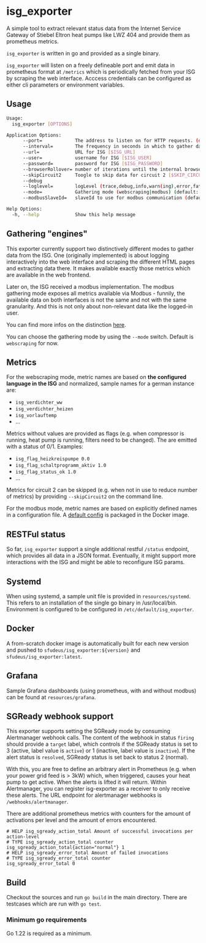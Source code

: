 # isg_exporter

A simple tool to extract relevant status data from the Internet Service Gateway of Stiebel Eltron heat pumps like LWZ 404 and provide them as prometheus metrics.

`isg_exporter` is written in go and provided as a single binary.

`isg_exporter` will listen on a freely defineable port and emit data in prometheus format at `/metrics` which is periodically fetched from your ISG by scraping the web interface.
Acccess credentials can be configured as either cli parameters or environment variables.

## Usage

```bash
Usage:
  isg_exporter [OPTIONS]

Application Options:
      --port=            The address to listen on for HTTP requests. (default: 8080) [$EXPORTER_PORT]
      --interval=        The frequency in seconds in which to gather data (default: 60) [$INTERVAL]
      --url=             URL for ISG [$ISG_URL]
      --user=            username for ISG [$ISG_USER]
      --password=        password for ISG [$ISG_PASSWORD]
      --browserRollover= number of iterations until the internal browser is recreated (default: 60)
      --skipCircuit2     Toogle to skip data for circuit 2 [$SKIP_CIRCUIT_2]
      --debug
      --loglevel=        logLevel (trace,debug,info,warn(ing),error,fatal,panic) (default: warn)
      --mode=            Gathering mode (webscraping|modbus) (default: webscraping)
      --modbusSlaveId=   slaveId to use for modbus communication (default: 1)

Help Options:
  -h, --help             Show this help message
```

## Gathering "engines"

This exporter currently support two distinctively different modes to gather data from the ISG.
One (originally implemented) is about logging interactively into the web interface and scraping the different HTML pages and extracting data there. It makes available exactly those metrics which are available in the web frontend.

Later on, the ISG received a modbus implementation. The modbus gathering mode exposes all metrics available via Modbus - funnily, the available data on both interfaces is not the same and not with the same granularity. And this is not only about non-relevant data like the logged-in user.

You can find more infos on the distinction [here](SCRAPING_MODBUS.md).

You can choose the gathering mode by using the `--mode` switch. Default is `webscraping` for now.

## Metrics

For the webscraping mode, metric names are based on __the configured language in the ISG__ and normalized, sample names for a german instance are:

* `isg_verdichter_ww`
* `isg_verdichter_heizen`
* `isg_vorlauftemp`
* ...

Metrics without values are provided as flags (e.g. when compressor is running, heat pump is running, filters need to be changed). The are emitted with a status of 0/1.
Examples:

* `isg_flag_heizkreispumpe 0.0`
* `isg_flag_schaltprogramm_aktiv 1.0`
* `isg_flag_status_ok 1.0`
* ...

Metrics for circuit 2 can be skipped (e.g. when not in use to reduce number of metrics) by providing `--skipCircuit2` on the command line.

For the modbus mode, metric names are based on explicitly defined names in a configuration file. A [default config](modbus-mapping.yaml) is packaged in the Docker image.

## RESTFul status

So far, `isg_exporter` support a single additional restful `/status` endpoint, which provides all data in a JSON format. Eventually, it might support more interactions with the ISG and might be able to reconfigure ISG params.

## Systemd

When using systemd, a sample unit file is provided in `resources/systemd`. This refers to an installation of the single go binary in /usr/local/bin. Environment is configured to be configured in `/etc/default/isg_exporter`.

## Docker

A from-scratch docker image is automatically built for each new version and pushed to `sfudeus/isg_exporter:${version}` and `sfudeus/isg_exporter:latest`.

## Grafana

Sample Grafana dashboards (using prometheus, with and without modbus) can be found at `resources/grafana`.

## SGReady webhook support

This exporter supports setting the SGReady mode by consuming Alertmanager webhook calls.
The content of the webhook in status `firing` should provide a `target` label, which controls if the SGReady status is set to 3 (active, label value is `active`) or 1 (inactive, label value is `inactive`).
If the alert status is `resolved`, SGReady status is set back to status 2 (normal).

With this, you are free to define an arbitrary alert in Prometheus (e.g. when your power grid feed is > 3kW) which, when triggered, causes your heat pump to get active. When the alerts is lifted it will return.
Within Alertmanager, you can register isg-exporter as a receiver to only receive these alerts.
The URL endpoint for alertmanager webhooks is `/webhooks/alertmanager`.

There are additional prometheus metrics with counters for the amount of activations per level and the amount of errors encountered.

```text
# HELP isg_sgready_action_total Amount of successful invocations per action-level
# TYPE isg_sgready_action_total counter
isg_sgready_action_total{action="normal"} 1
# HELP isg_sgready_error_total Amount of failed invocations
# TYPE isg_sgready_error_total counter
isg_sgready_error_total 0
```

## Build

Checkout the sources and run `go build` in the main directory. There are testcases which are run with `go test`.

### Minimum go requirements

Go 1.22 is required as a minimum.
